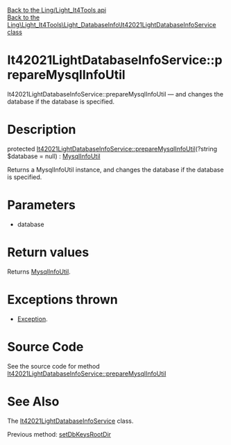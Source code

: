 [Back to the Ling/Light_It4Tools api](https://github.com/lingtalfi/Light_It4Tools/blob/master/doc/api/Ling/Light_It4Tools.md)<br>
[Back to the Ling\Light_It4Tools\Light_DatabaseInfo\It42021LightDatabaseInfoService class](https://github.com/lingtalfi/Light_It4Tools/blob/master/doc/api/Ling/Light_It4Tools/Light_DatabaseInfo/It42021LightDatabaseInfoService.md)


It42021LightDatabaseInfoService::prepareMysqlInfoUtil
================



It42021LightDatabaseInfoService::prepareMysqlInfoUtil — and changes the database if the database is specified.




Description
================


protected [It42021LightDatabaseInfoService::prepareMysqlInfoUtil](https://github.com/lingtalfi/Light_It4Tools/blob/master/doc/api/Ling/Light_It4Tools/Light_DatabaseInfo/It42021LightDatabaseInfoService/prepareMysqlInfoUtil.md)(?string $database = null) : [MysqlInfoUtil](https://github.com/lingtalfi/SimplePdoWrapper/blob/master/doc/api/Ling/SimplePdoWrapper/Util/MysqlInfoUtil.md)




Returns a MysqlInfoUtil instance,
and changes the database if the database is specified.




Parameters
================


- database

    


Return values
================

Returns [MysqlInfoUtil](https://github.com/lingtalfi/SimplePdoWrapper/blob/master/doc/api/Ling/SimplePdoWrapper/Util/MysqlInfoUtil.md).


Exceptions thrown
================

- [Exception](http://php.net/manual/en/class.exception.php).&nbsp;







Source Code
===========
See the source code for method [It42021LightDatabaseInfoService::prepareMysqlInfoUtil](https://github.com/lingtalfi/Light_It4Tools/blob/master/Light_DatabaseInfo/It42021LightDatabaseInfoService.php#L60-L83)


See Also
================

The [It42021LightDatabaseInfoService](https://github.com/lingtalfi/Light_It4Tools/blob/master/doc/api/Ling/Light_It4Tools/Light_DatabaseInfo/It42021LightDatabaseInfoService.md) class.

Previous method: [setDbKeysRootDir](https://github.com/lingtalfi/Light_It4Tools/blob/master/doc/api/Ling/Light_It4Tools/Light_DatabaseInfo/It42021LightDatabaseInfoService/setDbKeysRootDir.md)<br>

